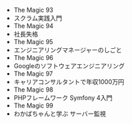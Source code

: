 * The Magic 93
* スクラム実践入門
* The Magic 94
* 社長失格
* The Magic 95
* エンジニアリングマネージャーのしごと
* The Magic 96
* Googleのソフトウェアエンジニアリング
* The Magic 97
* キャリアコンサルタントで年収1000万円
* The Magic 98
* PHPフレームワーク Symfony 4入門
* The Magic 99
* わかばちゃんと学ぶ サーバー監視


